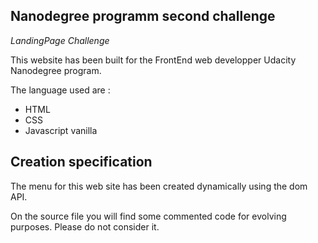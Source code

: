 ## Nanodegree programm second challenge
_LandingPage Challenge_

This website has been built for the FrontEnd web developper Udacity Nanodegree program. 

The language used are : 
- HTML 
- CSS 
- Javascript vanilla

## Creation specification

The menu for this web site has been created dynamically using the dom API.

On the source file you will find some commented code for evolving purposes. Please do not consider it.